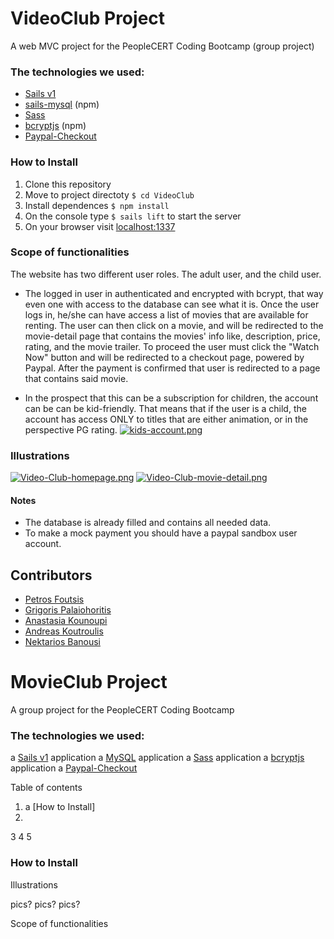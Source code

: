 # VideoClub Project

A web MVC project for the PeopleCERT Coding Bootcamp (group project)

### The technologies we used: 

- [Sails v1](https://sailsjs.com)
- [sails-mysql](https://www.npmjs.com/package/sails-mysql) (npm)
- [Sass](https://www.npmjs.com/package/sass)
- [bcryptjs](https://www.npmjs.com/package/bcryptjs) (npm)
- [Paypal-Checkout](https://developer.paypal.com/docs/business/develop/design-guidelines/#button-placement)


### How to Install

1. Clone this repository
2. Move to project directoty ```$ cd VideoClub```
3. Install dependences ```$ npm install```
4. On the console type ```$ sails lift``` to start the server
5. On your browser visit [localhost:1337](localhost:1337)


### Scope of functionalities 

The website has two different user roles. The adult user, and the child user.

- The logged in user in authenticated and encrypted with bcrypt, that way even one with access to the database can see what it is.
Once the user logs in, he/she can have access a list of movies that are available for renting. The user can then click on a movie, and will be redirected
to the movie-detail page that contains the movies' info like, description, price, rating, and the movie trailer. To proceed the user must click
the "Watch Now" button and will be redirected to a checkout page, powered by Paypal. After the payment is confirmed that user is redirected to a page that
contains said movie.

- In the prospect that this can be a subscription for children, the account can be can be kid-friendly. That means that if the user is a child, the account has access ONLY to titles that are either animation, or in the perspective PG rating.
[![kids-account.png](https://i.postimg.cc/6qLsz4Yr/kids-account.png)](https://postimg.cc/rRmYws6s)


### Illustrations

[![Video-Club-homepage.png](https://i.postimg.cc/4NLJ6JpM/Video-Club-homepage.png)](https://postimg.cc/ykR4BCQX)
[![Video-Club-movie-detail.png](https://i.postimg.cc/fRHfQq1p/Video-Club-movie-detail.png)](https://postimg.cc/bZttQgy9)


#### Notes

+ The database is already filled and contains all needed data.
+ To make a mock payment you should have a paypal sandbox user account.

## Contributors
* [Petros Foutsis](https://github.com/PetrosFou)
* [Grigoris Palaiohoritis](https://github.com/GrigorisPs)
* [Anastasia Kounoupi](https://github.com/anastasiakounoupi)
* [Andreas Koutroulis](https://github.com/AndreasCtrl)
* [Nektarios Banousi](https://github.com/BanNektarios)



# MovieClub Project

A group project for the PeopleCERT Coding Bootcamp

### The technologies we used: 

a [Sails v1](https://sailsjs.com) application
a [MySQL](https://www.npmjs.com/package/sails-mysql) application
a [Sass](https://www.npmjs.com/package/sass) application
a [bcryptjs](https://www.npmjs.com/package/bcryptjs) application
a [Paypal-Checkout](https://developer.paypal.com/docs/business/develop/design-guidelines/#button-placement)


Table of contents

1. a [How to Install]
2. 
3
4
5

### How to Install

Illustrations

pics?
pics?
pics?


Scope of functionalities 

